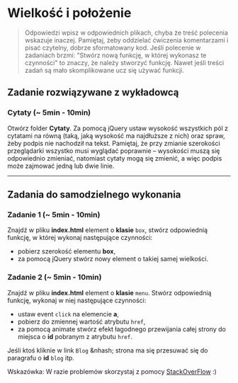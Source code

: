 # Wielkość i położenie

> Odpowiedzi wpisz w odpowiednich plikach, chyba że treść polecenia wskazuje inaczej.
Pamiętaj, żeby oddzielać ćwiczenia komentarzami i pisać czytelny, dobrze sformatowany kod.
Jeśli  polecenie w zadaniach brzmi: "Stwórz nową funkcję, w której wykonasz te czynności" to znaczy, że
należy stworzyć funkcję. Nawet jeśli treści zadań są mało skomplikowane
ucz się używać funkcji.

## Zadanie rozwiązywane z wykładowcą

### Cytaty (~ 5min - 10min)

Otwórz folder **Cytaty**.
Za pomocą jQuery ustaw wysokość wszystkich pól z cytatami na równą (taką, jaką wysokość ma najdłuższe z nich) oraz spraw, żeby podpis nie nachodził na tekst. Pamiętaj, że przy zmianie szerokości przeglądarki wszystko musi wyglądać poprawnie – wysokości muszą się odpowiednio zmieniać, natomiast cytaty mogą się zmienić, a więc podpis może zajmować jedną lub dwie linie.

-----------------------------------------------------------------------------------------------------

## Zadania do samodzielnego wykonania


### Zadanie 1 (~ 5min - 10min)

Znajdź w pliku **index.html** element o **klasie** ```box```, stwórz odpowiednią funkcję, w której wykonaj następujące czynności:
* pobierz szerokość elementu **box**,
* za pomocą jQuery stwórz nowy element o takiej samej wielkości.

### Zadanie 2 (~ 5min - 10min)

Znajdź w pliku **index.html** element o **klasie** ```menu```. Stwórz odpowiednią funkcję, wykonaj w niej następujące czynności:
* ustaw event ```click``` na elemencie **a**,
* pobierz do zmiennej wartość atrybutu ```href```,
* za pomocą animate stwórz efekt łagodnego przewijania całej strony do miejsca o **id** pobranym z atrybutu ```href```.

Jeśli ktoś kliknie w link ```Blog``` &nhash; strona ma się przesuwać się do paragrafu o **id** ```blog``` itp.

Wskazówka: W razie problemów skorzystaj z pomocy [StackOverFlow](https://www.stackoverflow.com) :)
